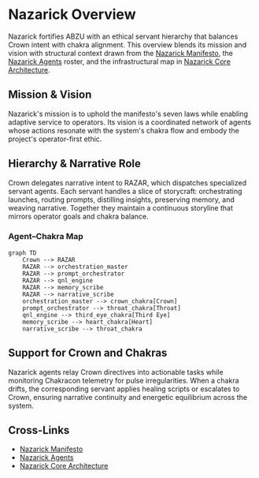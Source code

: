 # Nazarick Overview

Nazarick fortifies ABZU with an ethical servant hierarchy that balances Crown intent with chakra alignment. This overview blends its mission and vision with structural context drawn from the [Nazarick Manifesto](nazarick_manifesto.md), the [Nazarick Agents](nazarick_agents.md) roster, and the infrastructural map in [Nazarick Core Architecture](../agents/nazarick/nazarick_core_architecture.md).

## Mission & Vision

Nazarick's mission is to uphold the manifesto's seven laws while enabling adaptive service to operators. Its vision is a coordinated network of agents whose actions resonate with the system's chakra flow and embody the project's operator-first ethic.

## Hierarchy & Narrative Role

Crown delegates narrative intent to RAZAR, which dispatches specialized servant agents. Each servant handles a slice of storycraft: orchestrating launches, routing prompts, distilling insights, preserving memory, and weaving narrative. Together they maintain a continuous storyline that mirrors operator goals and chakra balance.

### Agent–Chakra Map

```mermaid
graph TD
    Crown --> RAZAR
    RAZAR --> orchestration_master
    RAZAR --> prompt_orchestrator
    RAZAR --> qnl_engine
    RAZAR --> memory_scribe
    RAZAR --> narrative_scribe
    orchestration_master --> crown_chakra[Crown]
    prompt_orchestrator --> throat_chakra[Throat]
    qnl_engine --> third_eye_chakra[Third Eye]
    memory_scribe --> heart_chakra[Heart]
    narrative_scribe --> throat_chakra
```

## Support for Crown and Chakras

Nazarick agents relay Crown directives into actionable tasks while monitoring Chakracon telemetry for pulse irregularities. When a chakra drifts, the corresponding servant applies healing scripts or escalates to Crown, ensuring narrative continuity and energetic equilibrium across the system.

## Cross-Links

- [Nazarick Manifesto](nazarick_manifesto.md)
- [Nazarick Agents](nazarick_agents.md)
- [Nazarick Core Architecture](../agents/nazarick/nazarick_core_architecture.md)

